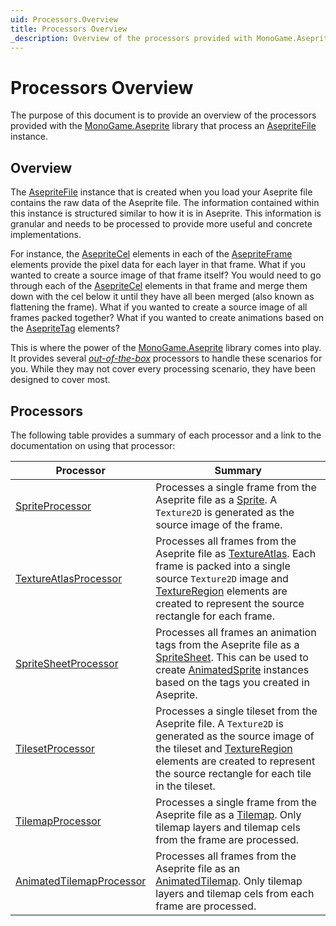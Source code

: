 ```yaml
---
uid: Processors.Overview
title: Processors Overview
_description: Overview of the processors provided with MonoGame.Aseprite.
---
```


# Processors Overview

The purpose of this document is to provide an overview of the processors provided with the [MonoGame.Aseprite](<xref:MonoGame.Aseprite>) library that process an [AsepriteFile](<xref:MonoGame.Aseprite.AsepriteFile>) instance.

## Overview

The [AsepriteFile](<xref:MonoGame.Aseprite.AsepriteFile>) instance that is created when you load your Aseprite file contains the raw data of the Aseprite file. The information contained within this instance is structured similar to how it is in Aseprite. This information is granular and needs to be processed to provide more useful and concrete implementations.

For instance, the [AsepriteCel](<xref:MonoGame.Aseprite.AsepriteTypes.AsepriteCel>) elements in each of the [AsepriteFrame](<xref:MonoGame.Aseprite.AsepriteTypes.AsepriteFrame>) elements provide the pixel data for each layer in that frame. What if you wanted to create a source image of that frame itself? You would need to go through each of the [AsepriteCel](<xref:MonoGame.Aseprite.AsepriteTypes.AsepriteCel>) elements in that frame and merge them down with the cel below it until they have all been merged (also known as flattening the frame). What if you wanted to create a source image of all frames packed together? What if you wanted to create animations based on the [AsepriteTag](<xref:MonoGame.Aseprite.AsepriteTypes.AsepriteTag>) elements?

This is where the power of the [MonoGame.Aseprite](<xref:MonoGame.Aseprite>) library comes into play. It provides several [_out-of-the-box_](<https://en.wikipedia.org/wiki/Out_of_the_box_(feature)>) processors to handle these scenarios for you. While they may not cover every processing scenario, they have been designed to cover most.

## Processors
The following table provides a summary of each processor and a link to the documentation on using that processor:

| Processor                                                              | Summary                                                                                                                                                                                                                                                                                                      |
| ---------------------------------------------------------------------- | ------------------------------------------------------------------------------------------------------------------------------------------------------------------------------------------------------------------------------------------------------------------------------------------------------------ |
| [SpriteProcessor](<xref:Processors.SpriteProcessor>)                   | Processes a single frame from the Aseprite file as a [Sprite](<xref:MonoGame.Aseprite.Sprites.Sprite>). A `Texture2D` is generated as the source image of the frame.                                                                                                                                         |
| [TextureAtlasProcessor](<xref:Processors.TextureAtlasProcessor>)       | Processes all frames from the Aseprite file as [TextureAtlas](<xref:MonoGame.Aseprite.Sprites.TextureAtlas>). Each frame is packed into a single source `Texture2D` image and [TextureRegion](<xref:MonoGame.Aseprite.TextureRegion>) elements are created to represent the source rectangle for each frame. |
| [SpriteSheetProcessor](<xref:Processors.SpriteSheetProcessor>)         | Processes all frames an animation tags from the Aseprite file as a [SpriteSheet](<xref:MonoGame.Aseprite.Sprites.SpriteSheet>). This can be used to create [AnimatedSprite](<xref:MonoGame.Aseprite.Sprites.AnimatedSprite>) instances based on the tags you created in Aseprite.                            |
| [TilesetProcessor](<xref:Processors.TilesetProcessor>)                 | Processes a single tileset from the Aseprite file. A `Texture2D` is generated as the source image of the tileset and [TextureRegion](<xref:MonoGame.Aseprite.TextureRegion>) elements are created to represent the source rectangle for each tile in the tileset.                                            |
| [TilemapProcessor](<xref:Processors.TilemapProcessor>)                 | Processes a single frame from the Aseprite file as a [Tilemap](<xref:MonoGame.Aseprite.Tilemaps.Tilemap>). Only tilemap layers and tilemap cels from the frame are processed.                                                                                                                                |
| [AnimatedTilemapProcessor](<xref:Processors.AnimatedTilemapProcessor>) | Processes all frames from the Aseprite file as an [AnimatedTilemap](<xref:MonoGame.Aseprite.Tilemaps.AnimatedTilemap>). Only tilemap layers and tilemap cels from each frame are processed.                                                                                                                  |
